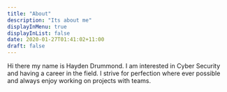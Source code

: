 ```yaml
---
title: "About"
description: "Its about me"
displayInMenu: true
displayInList: false
date: 2020-01-27T01:41:02+11:00
draft: false
---
```

Hi there my name is Hayden Drummond.
I am interested in Cyber Security and having a career in the field.
I strive for perfection where ever possible and always enjoy working on projects with teams.
